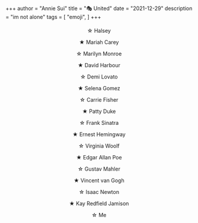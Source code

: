 +++
author = "Annie Sui"
title = "🎭 United"
date = "2021-12-29"
description = "im not alone"
tags = [
    "emoji",
]
+++

<div style="text-align: center; margin-top: 20px">
☆ Halsey <br>

★ Mariah Carey <br>

☆ Marilyn Monroe <br>

★ David Harbour <br>

☆ Demi Lovato <br>

★ Selena Gomez <br>

☆ Carrie Fisher <br>

★ Patty Duke <br>

☆ Frank Sinatra <br>

★ Ernest Hemingway <br>

☆ Virginia Woolf <br>

★ Edgar Allan Poe <br>

☆ Gustav Mahler <br>

★ Vincent van Gogh <br>

☆ Isaac Newton <br>

★ Kay Redfield Jamison <br>

☆ Me
</div>


